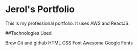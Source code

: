 # Jerol's Portfolio

This is my professional portfolio. It uses AWS and ReactJS.

##Technologies Used

Brew
Git and github
HTML
CSS
Font Awesome
Google Fonts
